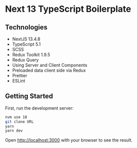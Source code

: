 # Next 13 TypeScript Boilerplate

## Technologies

- NextJS 13.4.8
- TypeScript 5.1
- SCSS
- Redux Toolkit 1.9.5
- Redux Query
- Using Server and Client Components
- Preloaded data client side via Redux
- Prettier
- ESLint

## Getting Started

First, run the development server:

```bash
nvm use 18
git clone URL
yarn
yarn dev
```

Open [http://localhost:3000](http://localhost:3000) with your browser to see the result.
